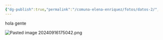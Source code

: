 ```yaml
---
{"dg-publish":true,"permalink":"/comuna-elena-enriquez/fotos/datos-2/","tags":["gardenEntry"]}
---
```


hola gente

![Pasted image 20240916175042.png](/img/user/COMUNA%20ELENA%20ENRIQUEZ/FOTOS/Pasted%20image%2020240916175042.png)

